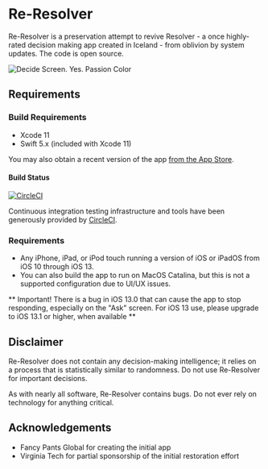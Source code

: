 # Re-Resolver

Re-Resolver is a preservation attempt to revive Resolver - a once highly-rated decision
making app created in Iceland - from oblivion by system updates. The code is open source.

![Decide Screen. Yes. Passion Color](docs/images/ocean_menu.png)

## Requirements

### Build Requirements
- Xcode 11
- Swift 5.x (included with Xcode 11)

You may also obtain a recent version of the app 
[from the App Store](https://itunes.apple.com/us/app/reresolver/id1137642671?mt=8).

#### Build Status
[![CircleCI](https://circleci.com/gh/keithgee/Re-Resolver.svg?style=svg)](https://circleci.com/gh/keithgee/Re-Resolver)

Continuous integration testing infrastructure and tools have been generously provided by [CircleCI](https://circleci.com/).

### Requirements

- Any iPhone, iPad, or iPod touch running a version of iOS or iPadOS from iOS 10 through iOS 13.
- You can also build the app to run on MacOS Catalina, but this is not a supported configuration due to UI/UX issues.
 
 ** Important! There is a bug in iOS 13.0 that can cause the app to stop responding, especially on the "Ask" screen. For iOS 13 use, please upgrade to iOS 13.1 or higher, when available ** 
 
## Disclaimer

Re-Resolver does not contain any decision-making intelligence; it relies on a process that
 is statistically similar to randomness. Do not use Re-Resolver for important decisions.

As with nearly all software, Re-Resolver contains bugs. Do not ever rely on technology 
for anything critical.

## Acknowledgements

- Fancy Pants Global for creating the initial app
- Virginia Tech for partial sponsorship of the initial restoration effort
